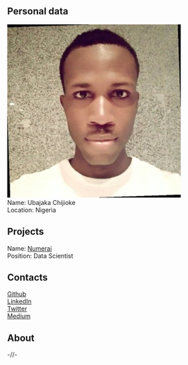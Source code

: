 ## Personal data
![ photo](photo/ubajaka_chijioke.jpg)  
Name: Ubajaka Chijioke  
Location: Nigeria  
## Projects 
Name: [Numerai](../projects/numerai.md)  
Position: Data Scientist  
## Contacts
[Github](https://github.com/UbajakaCJ)  
[LinkedIn](https://www.linkedin.com/in/ubajaka-chijioke-95550a4a/)  
[Twitter](https://twitter.com/Ubajaka_CJ)  
[Medium](https://medium.com/@ubajakacj)  
## About
-//-

